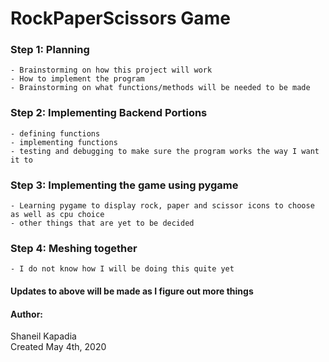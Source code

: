 # RockPaperScissors Game

### Step 1: Planning 
    - Brainstorming on how this project will work
    - How to implement the program
    - Brainstorming on what functions/methods will be needed to be made

### Step 2: Implementing Backend Portions
    - defining functions
    - implementing functions
    - testing and debugging to make sure the program works the way I want it to

### Step 3: Implementing the game using pygame
    - Learning pygame to display rock, paper and scissor icons to choose as well as cpu choice
    - other things that are yet to be decided

### Step 4: Meshing together 
    - I do not know how I will be doing this quite yet

#### Updates to above will be made as I figure out more things

#### Author:
Shaneil Kapadia<br />
Created May 4th, 2020<br />